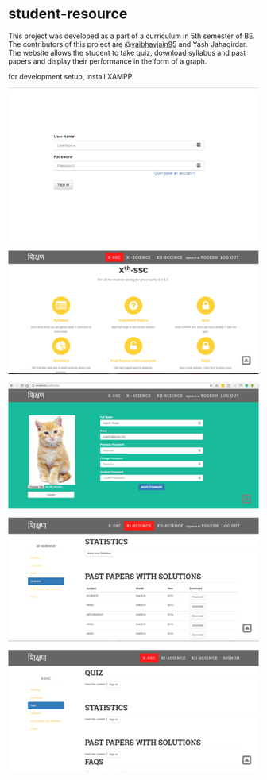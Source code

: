 # student-resource
This project was developed as a part of a curriculum in 5th semester of BE.
The contributors of this project are @[vaibhavjain95](https://github.com/vaibhavjain95) and Yash Jahagirdar.
The website allows the student to take quiz, download syllabus and past papers and display their performance 
in the form of a graph.

for development setup, install XAMPP.

![Login](/images/login.PNG?raw=true "Login page")

![Homepage](/images/homepage.PNG?raw=true "Home page")

![Profile](/images/profile.PNG?raw=true "Profile")

![show case](/images/show-fun.PNG?raw=true "Random page")

![Not Signed In](/images/not-signedin.PNG?raw=true "Not signed In example")

